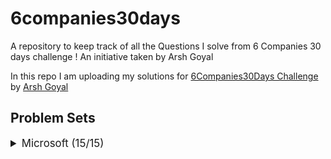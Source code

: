# 6companies30days
 A repository to keep track of all the Questions I solve from 6 Companies 30 days challenge !
 An initiative taken by Arsh Goyal
 

In this repo I am uploading my solutions for [6Companies30Days Challenge](https://www.youtube.com/watch?v=8ESo_bXhRC4) by [Arsh Goyal](https://www.linkedin.com/in/arshgoyal/)

## Problem Sets

<details>
<summary style="font-size: 1.2em">Microsoft (15/15)</summary>

Sr  | Problems                                                                                    | TryIt                                                                                                                                     | Status
----|---------------------------------------------------------------------------------------------------------------------------|-------------------------------------------------------------------------------------------------------------------------------------------|---------
1   | [You are given an array of strings tokens that represents an arithmetic expression in a Reverse Polish Notation.]()                                                     | [![Problem Link]()](https://leetcode.com/problems/evaluate-reverse-polish-notation/)                                                     | ✅
2   | [Combination Sum with a twist.]()                                                   | [![Problem Link]()](https://leetcode.com/problems/combination-sum-iii/)                                        											   																															| ✅
3   | [Bulls and Cows]()   | [![Problem Link]()](https://leetcode.com/problems/bulls-and-cows/)    | ✅
4   | [You are given an integer array nums of length n. Return maximum length of Rotation Function]()                                                             | [![Problem Link](./assets/gfg.svg)](https://leetcode.com/problems/rotate-function/)                                   |
5   | [Largest Divisible Subset.]()                                                     | [![Problem Link]()](https://leetcode.com/problems/largest-divisible-subset/)                              |  
6   | [How to find a perfect Rectangle.]()                                                     | [![Problem Link]()](https://leetcode.com/problems/perfect-rectangle/)                              |  
7   | [Scheduling a Course.]()                                                     | [![Problem Link]()](https://leetcode.com/problems/course-schedule/)                              |  
8   | [Most Profitable Path in a Tree]()                                                     | [![Problem Link]()](https://leetcode.com/problems/most-profitable-path-in-a-tree/)                              |  
9   | [Number of Pairs satisfying Inequality.]()                                                     | [![Problem Link]()](https://leetcode.com/problems/number-of-pairs-satisfying-inequality/)                              |  
10   | [Shortest Unsorted Continuous Subarray]()                                                     | [![Problem Link]()](https://leetcode.com/problems/shortest-unsorted-continuous-subarray/)                              | 
11   | [Number of Ways to Arrive at Destination]()                                                     | [![Problem Link]()](https://leetcode.com/problems/number-of-ways-to-arrive-at-destination/)                              |  
12   | [Longest Happy Prefix]()                                                     | [![Problem Link]()](https://leetcode.com/problems/longest-happy-prefix/)                              | 
13   | [Seat Arrangement in a SpiceJet Problem - Online OA February ‘22]()                                                     | [![Problem Link]()](https://leetcode.com/problems/airplane-seat-assignment-probability/)                              |  
14  | [Minimum Deletions to Make Array Divisible]()                                                     | [![Problem Link]()](https://leetcode.com/problems/minimum-deletions-to-make-array-divisible/)                              |  
15  | [Substrings Containing All Three Characters]()                                                     | [![Problem Link]()](https://leetcode.com/problems/number-of-substrings-containing-all-three-characters/)                              | 
 
</details>

